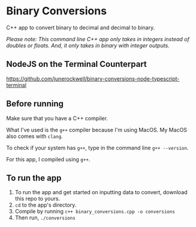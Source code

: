 # Binary Conversions
C++ app to convert binary to decimal and decimal to binary.

*Please note: This command line C++ app only takes in integers instead of doubles or floats. And, it only takes in binary with integer outputs.*

## NodeJS on the Terminal Counterpart
https://github.com/junerockwell/binary-conversions-node-typescript-terminal

## Before running
Make sure that you have a C++ compiler.

What I've used is the `g++` compiler because I'm using MacOS. My MacOS also comes with `clang`.

To check if your system has `g++`, type in the command line `g++ --version`.

For this app, I compiled using `g++`.

## To run the app
1. To run the app and get started on inputting data to convert, download this repo to yours.
2. `cd` to the app's directory.
3. Compile by running `c++ binary_conversions.cpp -o conversions`
4. Then run, `./conversions`
